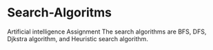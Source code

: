 # Search-Algoritms
Artificial intelligence Assignment
The search algorithms are BFS, DFS, Djkstra algorithm, and Heuristic search algorithm.
